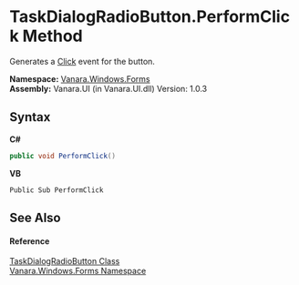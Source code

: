 # TaskDialogRadioButton.PerformClick Method 
 

Generates a <a href="806b9d78-def3-f8e3-af63-b27d76904b45">Click</a> event for the button.

**Namespace:**&nbsp;<a href="c580cf52-4028-70db-28d0-f9b1abc03861">Vanara.Windows.Forms</a><br />**Assembly:**&nbsp;Vanara.UI (in Vanara.UI.dll) Version: 1.0.3

## Syntax

**C#**<br />
``` C#
public void PerformClick()
```

**VB**<br />
``` VB
Public Sub PerformClick
```


## See Also


#### Reference
<a href="3137c60c-4082-c99f-21cc-9bc183e9cbe4">TaskDialogRadioButton Class</a><br /><a href="c580cf52-4028-70db-28d0-f9b1abc03861">Vanara.Windows.Forms Namespace</a><br />